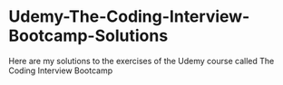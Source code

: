 # Udemy-The-Coding-Interview-Bootcamp-Solutions
Here are my solutions to the exercises of the Udemy course called The Coding Interview Bootcamp
